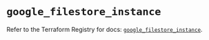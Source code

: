 # `google_filestore_instance`

Refer to the Terraform Registry for docs: [`google_filestore_instance`](https://registry.terraform.io/providers/hashicorp/google-beta/5.13.0/docs/resources/google_filestore_instance).
